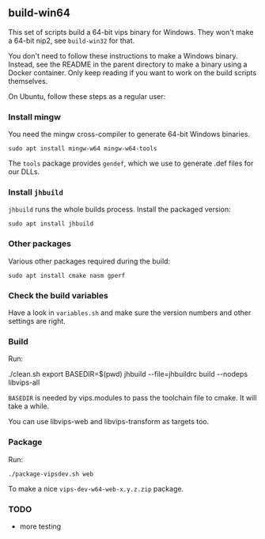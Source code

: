 ## build-win64

This set of scripts build a 64-bit vips binary for Windows. They won't
make a 64-bit nip2, see `build-win32` for that.

You don't need to follow these instructions to make a Windows binary.
Instead, see the README in the parent directory to make a binary using
a Docker container. Only keep reading if you want to work on the build
scripts themselves. 

On Ubuntu, follow these steps as a regular user:

### Install mingw

You need the mingw cross-compiler to generate 64-bit Windows binaries.

	sudo apt install mingw-w64 mingw-w64-tools

The `tools` package provides `gendef`, which we use to generate .def files for
our DLLs.

### Install `jhbuild`

`jhbuild` runs the whole builds process. Install the packaged version:

	sudo apt install jhbuild

### Other packages 

Various other packages required during the build:

	sudo apt install cmake nasm gperf

### Check the build variables

Have a look in `variables.sh` and make sure the version numbers and other
settings are right. 

### Build

Run:

  ./clean.sh
	export BASEDIR=$(pwd)
	jhbuild --file=jhbuildrc build --nodeps libvips-all

`BASEDIR` is needed by vips.modules to pass the toolchain file to cmake. 
It will take a while. 

You can use libvips-web and libvips-transform as targets too.

### Package

Run:

	./package-vipsdev.sh web

To make a nice `vips-dev-w64-web-x.y.z.zip` package. 

### TODO

* more testing
